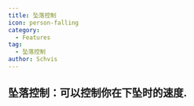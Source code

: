 ```yaml
---
title: 坠落控制
icon: person-falling
category:
  - Features
tag:
  - 坠落控制
author: Schvis
---
```


## 坠落控制：可以控制你在下坠时的速度.

